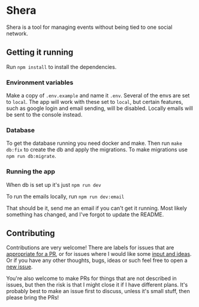 # Shera

Shera is a tool for managing events without being tied to one social
network.

## Getting it running

Run `npm install` to install the dependencies.

### Environment variables

Make a copy of `.env.example` and name it `.env`.
Several of the envs are set to `local`.
The app will work with these set to `local`, but certain features, such as google login and email sending, will be disabled.
Locally emails will be sent to the console instead.

### Database

To get the database running you need docker and make.
Then run `make db:fix` to create the db and apply the migrations.
To make migrations use `npm run db:migrate`.

### Running the app

When db is set up it's just `npm run dev`

To run the emails locally, run `npm run dev:email`

That should be it, send me an email if you can't get it running.
Most likely something has changed, and I've forgot to update the README.

## Contributing

Contributions are very welcome!
There are labels for issues that are [appropriate for a PR](https://github.com/aslakhol/shera/issues?q=is%3Aopen+is%3Aissue+label%3A%22PR+Welcome%21%22), or for issues where I would like some [input and ideas](https://github.com/aslakhol/shera/issues?q=is%3Aopen+is%3Aissue+label%3A%22Ideas+%2F+Thoughts+Welcome%22).
Or if you have any other thoughts, bugs, ideas or such feel free to open a [new issue](https://github.com/aslakhol/shera/issues/new).

You're also welcome to make PRs for things that are not described in issues, but then the risk is that I might close it if I have different plans.
It's probably best to make an issue first to discuss, unless it's small stuff, then please bring the PRs!
